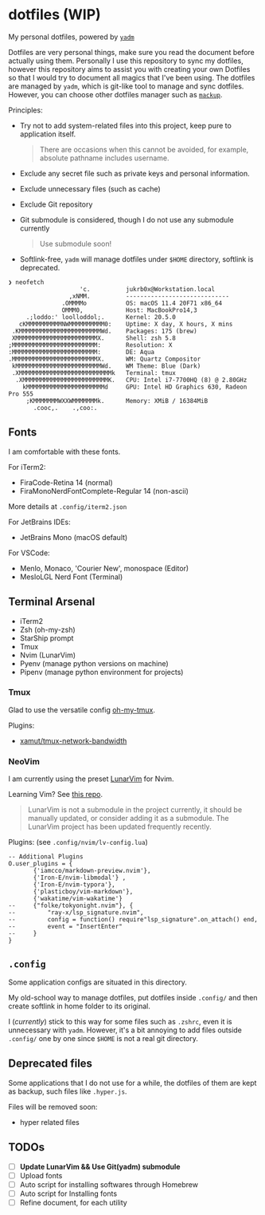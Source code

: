 # dotfiles (WIP)
My personal dotfiles, powered by [`yadm`](https://yadm.io/)

Dotfiles are very personal things, make sure you read the document before actually using them. Personally I use this repository to sync my dotfiles, however this repository aims to assist you with creating your own Dotfiles so that I would try to document all magics that I've been using. The dotfiles are managed by `yadm`, which is git-like tool to manage and sync dotfiles. However, you can choose other dotfiles manager such as [`mackup`](https://github.com/lra/mackup). 

Principles:
- Try not to add system-related files into this project, keep pure to application itself.

    > There are occasions when this cannot be avoided, for example, absolute pathname includes username.
- Exclude any secret file such as private keys and personal information.
- Exclude unnecessary files (such as cache)
- Exclude Git repository
- Git submodule is considered, though I do not use any submodule currently

    > Use submodule soon!
- Softlink-free, `yadm` will manage dotfiles under `$HOME` directory, softlink is deprecated.

```
❯ neofetch
                    'c.          jukrb0x@Workstation.local
                 ,xNMM.          -----------------------------
               .OMMMMo           OS: macOS 11.4 20F71 x86_64
               OMMM0,            Host: MacBookPro14,3
     .;loddo:' loolloddol;.      Kernel: 20.5.0
   cKMMMMMMMMMMNWMMMMMMMMMM0:    Uptime: X day, X hours, X mins
 .KMMMMMMMMMMMMMMMMMMMMMMMWd.    Packages: 175 (brew)
 XMMMMMMMMMMMMMMMMMMMMMMMX.      Shell: zsh 5.8
;MMMMMMMMMMMMMMMMMMMMMMMM:       Resolution: X
:MMMMMMMMMMMMMMMMMMMMMMMM:       DE: Aqua
.MMMMMMMMMMMMMMMMMMMMMMMMX.      WM: Quartz Compositor
 kMMMMMMMMMMMMMMMMMMMMMMMMWd.    WM Theme: Blue (Dark)
 .XMMMMMMMMMMMMMMMMMMMMMMMMMMk   Terminal: tmux
  .XMMMMMMMMMMMMMMMMMMMMMMMMK.   CPU: Intel i7-7700HQ (8) @ 2.80GHz
    kMMMMMMMMMMMMMMMMMMMMMMd     GPU: Intel HD Graphics 630, Radeon Pro 555
     ;KMMMMMMMWXXWMMMMMMMk.      Memory: XMiB / 16384MiB
       .cooc,.    .,coo:.

```

## Fonts
I am comfortable with these fonts.

For iTerm2:
- FiraCode-Retina 14 (normal)
- FiraMonoNerdFontComplete-Regular 14 (non-ascii)

More details at `.config/iterm2.json`

For JetBrains IDEs:
- JetBrains Mono (macOS default)

For VSCode:
- Menlo, Monaco, 'Courier New', monospace (Editor)
- MesloLGL Nerd Font (Terminal)

## Terminal Arsenal
- iTerm2
- Zsh (oh-my-zsh)
- StarShip prompt
- Tmux
- Nvim (LunarVim)
- Pyenv (manage python versions on machine)
- Pipenv (manage python environment for projects)

### Tmux
Glad to use the versatile config [oh-my-tmux](https://github.com/gpakosz/.tmux).

Plugins:
- [xamut/tmux-network-bandwidth](https://github.com/xamut/tmux-network-bandwidth)

### NeoVim
I am currently using the preset [LunarVim](https://github.com/ChristianChiarulli/LunarVim/) for Nvim.

Learning Vim? See [this repo](https://github.com/mhinz/vim-galore).

> LunarVim is not a submodule in the project currently, it should be manually updated, or consider adding it as a submodule. The LunarVim project has been updated frequently recently.

Plugins: (see `.config/nvim/lv-config.lua`)
```
-- Additional Plugins
O.user_plugins = {
       {'iamcco/markdown-preview.nvim'}, 
       {'Iron-E/nvim-libmodal'} ,
       {'Iron-E/nvim-typora'},
       {'plasticboy/vim-markdown'},
       {'wakatime/vim-wakatime'}
--     {"folke/tokyonight.nvim"}, {
--         "ray-x/lsp_signature.nvim",
--         config = function() require"lsp_signature".on_attach() end,
--         event = "InsertEnter"
--     }
}
```

## `.config` 
Some application configs are situated in this directory.

My old-school way to manage dotfiles, put dotfiles inside `.config/` and then create softlink in home folder to its original.

I (*currently*) stick to this way for some files such as `.zshrc`, even it is unnecessary with `yadm`. However, it's a bit annoying to add files outside `.config/` one by one since `$HOME` is not a real git directory.

## Deprecated files
Some applications that I do not use for a while, the dotfiles of them are kept as backup, such files like `.hyper.js`.

Files will be removed soon:
- hyper related files

## TODOs
- [ ] **Update LunarVim && Use Git(yadm) submodule**
- [ ] Upload fonts
- [ ] Auto script for installing softwares through Homebrew
- [ ] Auto script for Installing fonts
- [ ] Refine document, for each utility
